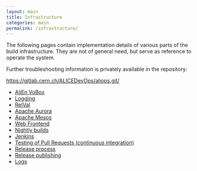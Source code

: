 ```yaml
---
layout: main
title: Infrastructure
categories: main
permalink: /infrastructure/
---
```



The following pages contain implementation details of various parts of the
build infrastructure. They are not of general need, but serve as reference to
operate the system.

Further troubleshooting information is privately available in the repository:

https://gitlab.cern.ch/ALICEDevOps/aliops.git/

* <a href="{{site.baseurl}}/infrastructure-alienvobox">AliEn VoBox</a>
* <a href="{{site.baseurl}}/infrastructure-logging">Logging</a>
* <a href="{{site.baseurl}}/infrastructure-relval">RelVal</a>
* <a href="{{site.baseurl}}/infrastructure-aurora">Apache Aurora</a>
* <a href="{{site.baseurl}}/infrastructure-mesos">Apache Mesos</a>
* <a href="{{site.baseurl}}/infrastructure-frontend">Web Frontend</a>
* <a href="{{site.baseurl}}/infrastructure-nightly">Nightly builds</a>
* <a href="{{site.baseurl}}/infrastructure-jenkins">Jenkins</a>
* <a href="{{site.baseurl}}/infrastructure-pr-testing">Testing of Pull Requests (continuous integration)</a>
* <a href="{{site.baseurl}}/infrastructure-release-process">Release process</a>
* <a href="{{site.baseurl}}/infrastructure-publisher">Release publishing</a>
* <a href="{{site.baseurl}}/infrastructure-logs.md">Logs</a>
